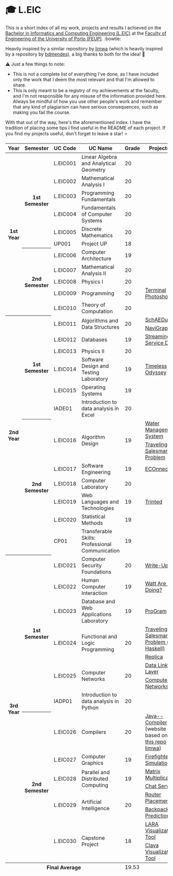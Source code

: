 # :mortar_board: L.EIC

This is a short index of all my work, projects and results I achieved on the [Bachelor in Informatics and Computing Engineering (L.EIC)](https://sigarra.up.pt/feup/en/cur_geral.cur_view?pv_curso_id=22841&pv_ano_lectivo=2024) at the [Faculty of Engineering of the University of Porto (FEUP)](https://sigarra.up.pt/feup/en/web_page.Inicial). :bowtie:

Heavily inspired by a similar repository by [limwa](https://github.com/limwa/feup?tab=readme-ov-file) (which is heavily inspired by a repository by [bdmendes](https://github.com/bdmendes/feup)), a big thanks to both for the idea! :raised_hands:

:warning: Just a few things to note:
- This is not a complete list of everything I've done, as I have included only the work that I deem the most relevant and that I'm allowed to share.
- This is only meant to be a registry of my achievements at the faculty, and I'm not responsible for any misuse of the information provided here. Always be mindful of how you use other people's work and remember that any kind of plagiarism can have serious consequences, such as making you fail the course.

With that out of the way, here's the aforementioned index. I have the tradition of placing some tips I find useful in the README of each project. If you find my projects useful, don't forget to leave a star! :star:

<table>
    <thead>
        <tr>
            <th>Year</th>
            <th>Semester</th>
            <th>UC Code</th>
            <th>UC Name</th>
            <th>Grade</th>
            <th>Project(s)</th>
        </tr>
    </thead>
    <tbody>
        <tr>
            <th rowspan="11">1st Year</th>
            <th rowspan="6">1st Semester</th>
            <td>L.EIC001</td>
            <td>Linear Algebra and Analytical Geometry</td>
            <td>20</td>
            <td></td>
        </tr>
        <tr>
            <td>L.EIC002</td>
            <td>Mathematical Analysis I</td>
            <td>20</td>
            <td></td>
        </tr>
        <tr>
            <td>L.EIC003</td>
            <td>Programming Fundamentals</td>
            <td>20</td>
            <td></td>
        </tr>
        <tr>
            <td>L.EIC004</td>
            <td>Fundamentals of Computer Systems</td>
            <td>20</td>
            <td></td>
        </tr>
        <tr>
            <td>L.EIC005</td>
            <td>Discrete Mathematics</td>
            <td>20</td>
            <td></td>
        </tr>
        <tr>
            <td>UP001</td>
            <td>Project UP</td>
            <td>18</td>
            <td></td>
        </tr>
        <tr>
            <th rowspan="5">2nd Semester</th>
            <td>L.EIC006</td>
            <td>Computer Architecture</td>
            <td>19</td>
            <td></td>
        </tr>
        <tr>
            <td>L.EIC007</td>
            <td>Mathematical Analysis II</td>
            <td>20</td>
            <td></td>
        </tr>
        <tr>
            <td>L.EIC008</td>
            <td>Physics I</td>
            <td>20</td>
            <td></td>
        </tr>
        <tr>
            <td>L.EIC009</td>
            <td>Programming</td>
            <td>20</td>
            <td><a href="https://github.com/Process-ing/feup-prog">Terminal Photoshop</a></td>
        </tr>
        <tr>
            <td>L.EIC010</td>
            <td>Theory of Computation</td>
            <td>20</td>
            <td></td>
        </tr>
        <tr>
            <th rowspan="14">2nd Year</th>
            <th rowspan="7">1st Semester</th>
            <td rowspan="2">L.EIC011</td>
            <td rowspan="2">Algorithms and Data Structures</td>
            <td rowspan="2">20</td>
            <td><a href="https://github.com/Process-ing/feup-aed1">SchAEDuler</a></td>
        </tr>
        <tr>
            <td><a href="https://github.com/Process-ing/feup-aed2">NaviGraph</a></td>
        </tr>
        <tr>
            <td>L.EIC012</td>
            <td>Databases</td>
            <td>19</td>
            <td><a href="https://github.com/Process-ing/feup-bd">Streaming Service DB</a></td>
        </tr>
        <tr>
            <td>L.EIC013</td>
            <td>Physics II</td>
            <td>20</td>
            <td></td>
        </tr>
        <tr>
            <td>L.EIC014</td>
            <td>Software Design and Testing Laboratory</td>
            <td>19</td>
            <td><a href="https://github.com/Process-ing/feup-ldts">Timeless Odyssey</a></td>
        </tr>
        <tr>
            <td>L.EIC015</td>
            <td>Operating Systems</td>
            <td>19</td>
            <td></td>
        </tr>
        <tr>
            <td>IADE01</td>
            <td>Introduction to data analysis in Excel</td>
            <td>20</td>
            <td></td>
        </tr>
        <tr>
            <th rowspan="7">2nd Semester</th>
            <td rowspan="2">L.EIC016</td>
            <td rowspan="2">Algorithm Design</td>
            <td rowspan="2">19</td>
            <td><a href="https://github.com/Process-ing/feup-da1">Water Management System</a></td>
        </tr>
        <tr>
            <td><a href="https://github.com/Process-ing/feup-da2">Traveling Salesman Problem</a></td>
        </tr>
        <tr>
            <td>L.EIC017</td>
            <td>Software Engineering</td>
            <td>19</td>
            <td><a href="https://github.com/Process-ing/feup-esof">ECOnnect</a></td>
        </tr>
        <tr>
            <td>L.EIC018</td>
            <td>Computer Laboratory</td>
            <td>20</td>
            <td></td>
        </tr>
        <tr>
            <td>L.EIC019</td>
            <td>Web Languages and Technologies</td>
            <td>19</td>
            <td><a href="https://github.com/Process-ing/feup-ltw">Trinted</a></td>
        </tr>
        <tr>
            <td>L.EIC020</td>
            <td>Statistical Methods</td>
            <td>19</td>
            <td></td>
        </tr>
        <tr>
            <td>CP01</td>
            <td>Transferable Skills: Professional Communication</td>
            <td>19</td>
            <td></td>
        </tr>
        <tr>
            <th rowspan="16">3rd Year</th>
            <th rowspan="8">1st Semester</th>
            <td>L.EIC021</td>
            <td>Computer Security Foundations</td>
            <td>20</td>
            <td><a href="https://github.com/Process-ing/feup-fsi">Write-Ups</a></td>
        </tr>
        <tr>
            <td>L.EIC022</td>
            <td>Human Computer Interaction</td>
            <td>19</td>
            <td><a href="https://github.com/Process-ing/feup-ipc">Watt Are You Doing?</a></td>
        </tr>
        <tr>
            <td>L.EIC023</td>
            <td>Database and Web Applications Laboratory</td>
            <td>19</td>
            <td><a href="https://github.com/Process-ing/feup-lbaw">ProGram</a></td>
        </tr>
        <tr>
            <td rowspan="2">L.EIC024</td>
            <td rowspan="2">Functional and Logic Programming</td>
            <td rowspan="2">20</td>
            <td><a href="https://github.com/Process-ing/feup-pfl1">Traveling Salesman Problem (in Haskell)</a></td>
        </tr>
        <tr>
            <td><a href="https://github.com/Process-ing/feup-pfl2">Replica</a></td>
        </tr>
        <tr>
            <td rowspan="2">L.EIC025</td>
            <td rowspan="2">Computer Networks</td>
            <td rowspan="2">20</td>
            <td><a href="https://github.com/Process-ing/feup-rcom1">Data Link Layer</a></td>
        </tr>
        <tr>
            <td><a href="https://github.com/Process-ing/feup-rcom2">Computer Networks</a></td>
        </tr>
        <tr>
            <td>IADP01</td>
            <td>Introduction to data analysis in Python</td>
            <td>20</td>
            <td></td>
        </tr>
        <tr>
            <th rowspan="8">2nd Semester</th>
            <td>L.EIC026</td>
            <td>Compilers</td>
            <td>20</td>
            <td><a href="https://jmm.processing.pt">Java-- Compiler</a> (website based on <a href="https://github.com/limwa/jmm.limwa.pt">this repo</a> by <a href="https://github.com/limwa">limwa</a>)</td>
        </tr>
        <tr>
            <td>L.EIC027</td>
            <td>Computer Graphics</td>
            <td>19</td>
            <td><a href="https://github.com/Process-ing/feup-cgra">Firefighter Simulation</a></td>
        </tr>
        <tr>
            <td rowspan="2">L.EIC028</td>
            <td rowspan="2">Parallel and Distributed Computing</td>
            <td rowspan="2">19</td>
            <td><a href="https://github.com/Process-ing/feup-cpd">Matrix Multiplication</td>
        </tr>
        <tr>
            <td><a href="https://github.com/Process-ing/feup-cpd">Chat Server</a></td>
        </tr>
        <tr>
            <td rowspan="2">L.EIC029</td>
            <td rowspan="2">Artificial Intelligence</td>
            <td rowspan="2">20</td>
            <td><a href="https://github.com/Process-ing/feup-iart1">Router Placement</td>
        </tr>
        <tr>
            <td><a href="https://github.com/Process-ing/feup-iart2">Backpack Prediction</a></td>
        </tr>
        <tr>
            <td rowspan="2">L.EIC030</td>
            <td rowspan="2">Capstone Project</td>
            <td rowspan="2">18</td>
            <td><a href="https://github.com/specs-feup/lara-visualization">LARA Visualization Tool</td>
        </tr>
        <tr>
            <td><a href="https://github.com/specs-feup/clava-visualization">Clava Visualization Tool</td>
        </tr>
    </tbody>
    <tfoot>
        <tr>
            <th colspan="4">Final Average</th>
            <td colspan="2">19.53</td>
        </tr>
    </tfoot>
</table>